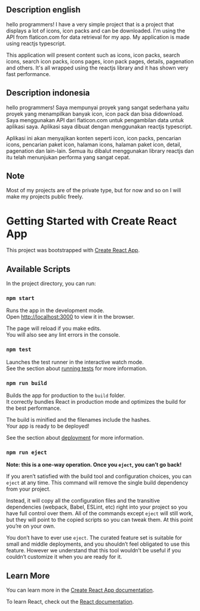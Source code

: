 ## Description english
hello programmers! I have a very simple project that is a project that displays a lot of icons, icon packs and can be downloaded. I'm using the API from flaticon.com for data retrieval for my app. My application is made using reactjs typescript.

This application will present content such as icons, icon packs, search icons, search icon packs, icons pages, icon pack pages, details, pagenation and others. It's all wrapped using the reactjs library and it has shown very fast performance.

## Description indonesia
hello programmers! Saya mempunyai proyek yang sangat sederhana yaitu proyek yang menampilkan banyak icon, icon pack dan bisa didownload. Saya menggunakan API dari flaticon.com untuk pengambilan data untuk aplikasi saya. Aplikasi saya dibuat dengan menggunakan reactjs typescript.

Aplikasi ini akan menyajikan konten seperti icon, icon packs, pencarian icons, pencarian paket icon, halaman icons, halaman paket icon, detail, pagenation dan lain-lain. Semua itu dibalut menggunakan library reactjs dan itu telah menunjukan performa yang sangat cepat.

## Note
Most of my projects are of the private type, but for now and so on I will make my projects public freely.

# Getting Started with Create React App

This project was bootstrapped with [Create React App](https://github.com/facebook/create-react-app).

## Available Scripts

In the project directory, you can run:

### `npm start`

Runs the app in the development mode.\
Open [http://localhost:3000](http://localhost:3000) to view it in the browser.

The page will reload if you make edits.\
You will also see any lint errors in the console.

### `npm test`

Launches the test runner in the interactive watch mode.\
See the section about [running tests](https://facebook.github.io/create-react-app/docs/running-tests) for more information.

### `npm run build`

Builds the app for production to the `build` folder.\
It correctly bundles React in production mode and optimizes the build for the best performance.

The build is minified and the filenames include the hashes.\
Your app is ready to be deployed!

See the section about [deployment](https://facebook.github.io/create-react-app/docs/deployment) for more information.

### `npm run eject`

**Note: this is a one-way operation. Once you `eject`, you can’t go back!**

If you aren’t satisfied with the build tool and configuration choices, you can `eject` at any time. This command will remove the single build dependency from your project.

Instead, it will copy all the configuration files and the transitive dependencies (webpack, Babel, ESLint, etc) right into your project so you have full control over them. All of the commands except `eject` will still work, but they will point to the copied scripts so you can tweak them. At this point you’re on your own.

You don’t have to ever use `eject`. The curated feature set is suitable for small and middle deployments, and you shouldn’t feel obligated to use this feature. However we understand that this tool wouldn’t be useful if you couldn’t customize it when you are ready for it.

## Learn More

You can learn more in the [Create React App documentation](https://facebook.github.io/create-react-app/docs/getting-started).

To learn React, check out the [React documentation](https://reactjs.org/).
